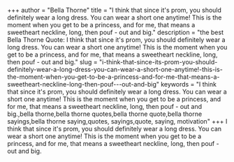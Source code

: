 +++
author = "Bella Thorne"
title = "I think that since it's prom, you should definitely wear a long dress. You can wear a short one anytime! This is the moment when you get to be a princess, and for me, that means a sweetheart neckline, long, then pouf - out and big."
description = "the best Bella Thorne Quote: I think that since it's prom, you should definitely wear a long dress. You can wear a short one anytime! This is the moment when you get to be a princess, and for me, that means a sweetheart neckline, long, then pouf - out and big."
slug = "i-think-that-since-its-prom-you-should-definitely-wear-a-long-dress-you-can-wear-a-short-one-anytime!-this-is-the-moment-when-you-get-to-be-a-princess-and-for-me-that-means-a-sweetheart-neckline-long-then-pouf---out-and-big"
keywords = "I think that since it's prom, you should definitely wear a long dress. You can wear a short one anytime! This is the moment when you get to be a princess, and for me, that means a sweetheart neckline, long, then pouf - out and big.,bella thorne,bella thorne quotes,bella thorne quote,bella thorne sayings,bella thorne saying,quotes, sayings,quote, saying, motivation"
+++
I think that since it's prom, you should definitely wear a long dress. You can wear a short one anytime! This is the moment when you get to be a princess, and for me, that means a sweetheart neckline, long, then pouf - out and big.
